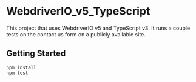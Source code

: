 # WebdriverIO_v5_TypeScript

This project that uses WebdriverIO v5 and TypeScript v3. It runs a couple tests on the contact us form on a publicly available site.

## Getting Started
```
npm install
npm test
```

